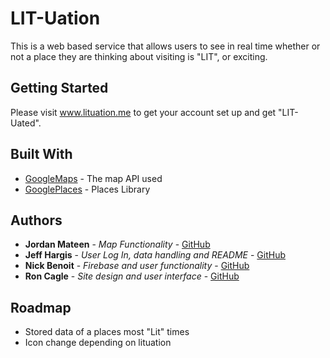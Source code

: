 # LIT-Uation

This is a web based service that allows users to see in real time whether or not a place they are thinking about visiting is "LIT", or exciting.

## Getting Started

Please visit www.lituation.me to get your account set up and get "LIT-Uated".

## Built With

- [GoogleMaps](https://maps.googleapis.com/maps/api/) - The map API used
- [GooglePlaces](https://maps.googleapis.com/maps/api/place/) - Places Library

## Authors

- **Jordan Mateen** - _Map Functionality_ - [GitHub](https://github.com/jordanmateen1991)
- **Jeff Hargis** - _User Log In, data handling and README_ - [GitHub](https://github.com/Jeffrey-Hargis)
- **Nick Benoit** - _Firebase and user functionality_ - [GitHub](https://github.com/nbenoit3)
- **Ron Cagle** - _Site design and user interface_ - [GitHub](https://github.com/ronscode)

## Roadmap

- Stored data of a places most "Lit" times
- Icon change depending on lituation
